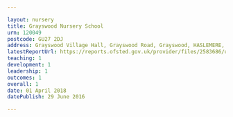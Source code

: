 ```yaml
---

layout: nursery
title: Grayswood Nursery School
urn: 120049
postcode: GU27 2DJ
address: Grayswood Village Hall, Grayswood Road, Grayswood, HASLEMERE, Surrey, GU27 2DJ
latestReportUrl: https://reports.ofsted.gov.uk/provider/files/2583686/urn/120049.pdf
teaching: 1
development: 1
leadership: 1
outcomes: 1
overall: 1
date: 01 April 2018 
datePublish: 29 June 2016

---
```

